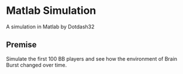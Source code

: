 # Matlab Simulation

A simulation in Matlab by Dotdash32

## Premise

Simulate the first 100 BB players and see how the environment of Brain Burst changed over time.
